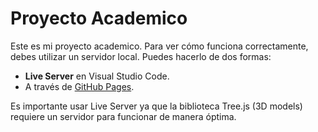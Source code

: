 # Proyecto Academico

Este es mi proyecto academico. Para ver cómo funciona correctamente, debes utilizar un servidor local. Puedes hacerlo de dos formas:

- **Live Server** en Visual Studio Code.
- A través de [GitHub Pages](https://oleksandrtat.github.io/gsap-3dmodel/).

Es importante usar Live Server ya que la biblioteca Tree.js (3D models) requiere un servidor para funcionar de manera óptima.
